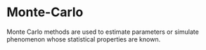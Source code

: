 # Monte-Carlo
Monte Carlo methods are used to estimate parameters or simulate phenomenon whose statistical properties are known.
